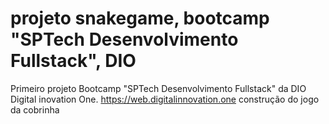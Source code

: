 # projeto snakegame, bootcamp "SPTech Desenvolvimento Fullstack", DIO 
Primeiro projeto Bootcamp "SPTech Desenvolvimento Fullstack" da DIO
Digital inovation One. https://web.digitalinnovation.one
construção do jogo da cobrinha

